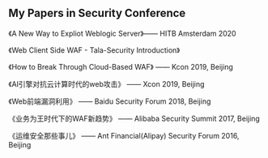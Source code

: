 ## My Papers in Security Conference

《A New Way to Expliot Weblogic Server》—— HITB Amsterdam 2020

《Web Client Side WAF - Tala-Security Introduction》

《How to Break Through Cloud-Based WAF》 —— Kcon 2019, Beijing
 
《AI引擎对抗云计算时代的web攻击》 —— Xcon 2019, Beijing

《Web前端漏洞利用》 —— Baidu Security Forum 2018, Beijing

《业务为王时代下的WAF新趋势》 —— Alibaba Security Summit 2017, Beijing

《运维安全那些事儿》 —— Ant Financial(Alipay) Security Forum 2016, Beijing
